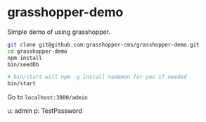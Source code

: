 # grasshopper-demo

Simple demo of using grasshopper.

```bash
git clone git@github.com:grasshopper-cms/grasshopper-demo.git
cd grasshopper-demo
npm install
bin/seedDb

# bin/start will npm -g install nodemon for you if needed
bin/start
```

Go to `localhost:3000/admin`

u: admin
p: TestPassword
